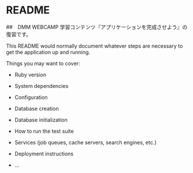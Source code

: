 # README

##　DMM WEBCAMP 学習コンテンツ『アプリケーションを完成させよう』の復習です。

This README would normally document whatever steps are necessary to get the
application up and running.

Things you may want to cover:

* Ruby version

* System dependencies

* Configuration

* Database creation

* Database initialization

* How to run the test suite

* Services (job queues, cache servers, search engines, etc.)

* Deployment instructions

* ...
